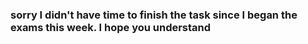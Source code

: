### sorry I didn't have time to finish the task since I began the exams this week. I hope you understand
